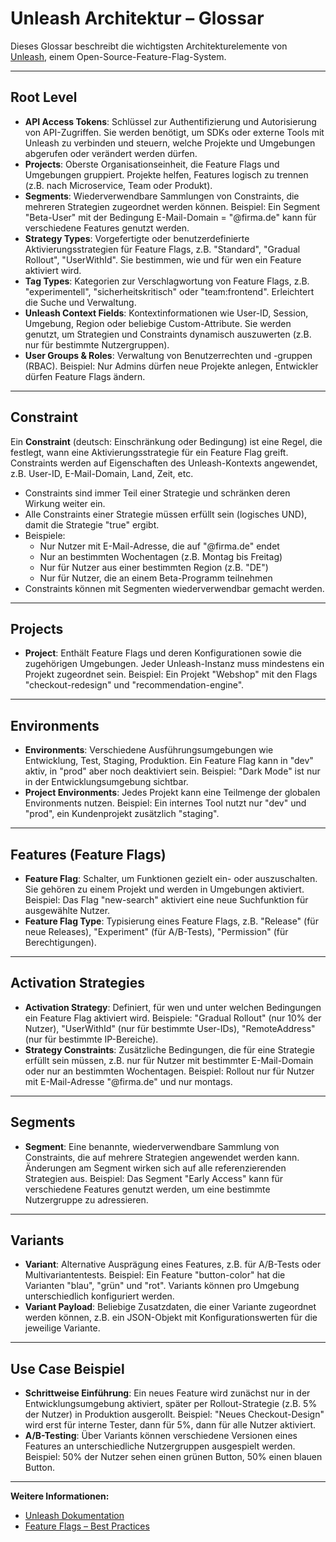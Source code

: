 # Unleash Architektur – Glossar

Dieses Glossar beschreibt die wichtigsten Architekturelemente von [Unleash](https://getunleash.io), einem Open-Source-Feature-Flag-System.

---

## Root Level
- **API Access Tokens**: Schlüssel zur Authentifizierung und Autorisierung von API-Zugriffen. Sie werden benötigt, um SDKs oder externe Tools mit Unleash zu verbinden und steuern, welche Projekte und Umgebungen abgerufen oder verändert werden dürfen.
- **Projects**: Oberste Organisationseinheit, die Feature Flags und Umgebungen gruppiert. Projekte helfen, Features logisch zu trennen (z.B. nach Microservice, Team oder Produkt).
- **Segments**: Wiederverwendbare Sammlungen von Constraints, die mehreren Strategien zugeordnet werden können. Beispiel: Ein Segment "Beta-User" mit der Bedingung E-Mail-Domain = "@firma.de" kann für verschiedene Features genutzt werden.
- **Strategy Types**: Vorgefertigte oder benutzerdefinierte Aktivierungsstrategien für Feature Flags, z.B. "Standard", "Gradual Rollout", "UserWithId". Sie bestimmen, wie und für wen ein Feature aktiviert wird.
- **Tag Types**: Kategorien zur Verschlagwortung von Feature Flags, z.B. "experimentell", "sicherheitskritisch" oder "team:frontend". Erleichtert die Suche und Verwaltung.
- **Unleash Context Fields**: Kontextinformationen wie User-ID, Session, Umgebung, Region oder beliebige Custom-Attribute. Sie werden genutzt, um Strategien und Constraints dynamisch auszuwerten (z.B. nur für bestimmte Nutzergruppen).
- **User Groups & Roles**: Verwaltung von Benutzerrechten und -gruppen (RBAC). Beispiel: Nur Admins dürfen neue Projekte anlegen, Entwickler dürfen Feature Flags ändern.

---

## Constraint
Ein **Constraint** (deutsch: Einschränkung oder Bedingung) ist eine Regel, die festlegt, wann eine Aktivierungsstrategie für ein Feature Flag greift. Constraints werden auf Eigenschaften des Unleash-Kontexts angewendet, z.B. User-ID, E-Mail-Domain, Land, Zeit, etc.

- Constraints sind immer Teil einer Strategie und schränken deren Wirkung weiter ein.
- Alle Constraints einer Strategie müssen erfüllt sein (logisches UND), damit die Strategie "true" ergibt.
- Beispiele:
    - Nur Nutzer mit E-Mail-Adresse, die auf "@firma.de" endet
    - Nur an bestimmten Wochentagen (z.B. Montag bis Freitag)
    - Nur für Nutzer aus einer bestimmten Region (z.B. "DE")
    - Nur für Nutzer, die an einem Beta-Programm teilnehmen
- Constraints können mit Segmenten wiederverwendbar gemacht werden.

---

## Projects
- **Project**: Enthält Feature Flags und deren Konfigurationen sowie die zugehörigen Umgebungen. Jeder Unleash-Instanz muss mindestens ein Projekt zugeordnet sein. Beispiel: Ein Projekt "Webshop" mit den Flags "checkout-redesign" und "recommendation-engine".

---

## Environments
- **Environments**: Verschiedene Ausführungsumgebungen wie Entwicklung, Test, Staging, Produktion. Ein Feature Flag kann in "dev" aktiv, in "prod" aber noch deaktiviert sein. Beispiel: "Dark Mode" ist nur in der Entwicklungsumgebung sichtbar.
- **Project Environments**: Jedes Projekt kann eine Teilmenge der globalen Environments nutzen. Beispiel: Ein internes Tool nutzt nur "dev" und "prod", ein Kundenprojekt zusätzlich "staging".

---

## Features (Feature Flags)
- **Feature Flag**: Schalter, um Funktionen gezielt ein- oder auszuschalten. Sie gehören zu einem Projekt und werden in Umgebungen aktiviert. Beispiel: Das Flag "new-search" aktiviert eine neue Suchfunktion für ausgewählte Nutzer.
- **Feature Flag Type**: Typisierung eines Feature Flags, z.B. "Release" (für neue Releases), "Experiment" (für A/B-Tests), "Permission" (für Berechtigungen).

---

## Activation Strategies
- **Activation Strategy**: Definiert, für wen und unter welchen Bedingungen ein Feature Flag aktiviert wird. Beispiele: "Gradual Rollout" (nur 10% der Nutzer), "UserWithId" (nur für bestimmte User-IDs), "RemoteAddress" (nur für bestimmte IP-Bereiche).
- **Strategy Constraints**: Zusätzliche Bedingungen, die für eine Strategie erfüllt sein müssen, z.B. nur für Nutzer mit bestimmter E-Mail-Domain oder nur an bestimmten Wochentagen. Beispiel: Rollout nur für Nutzer mit E-Mail-Adresse "@firma.de" und nur montags.

---

## Segments
- **Segment**: Eine benannte, wiederverwendbare Sammlung von Constraints, die auf mehrere Strategien angewendet werden kann. Änderungen am Segment wirken sich auf alle referenzierenden Strategien aus. Beispiel: Das Segment "Early Access" kann für verschiedene Features genutzt werden, um eine bestimmte Nutzergruppe zu adressieren.

---

## Variants
- **Variant**: Alternative Ausprägung eines Features, z.B. für A/B-Tests oder Multivariantentests. Beispiel: Ein Feature "button-color" hat die Varianten "blau", "grün" und "rot". Variants können pro Umgebung unterschiedlich konfiguriert werden.
- **Variant Payload**: Beliebige Zusatzdaten, die einer Variante zugeordnet werden können, z.B. ein JSON-Objekt mit Konfigurationswerten für die jeweilige Variante.

---

## Use Case Beispiel
- **Schrittweise Einführung**: Ein neues Feature wird zunächst nur in der Entwicklungsumgebung aktiviert, später per Rollout-Strategie (z.B. 5% der Nutzer) in Produktion ausgerollt. Beispiel: "Neues Checkout-Design" wird erst für interne Tester, dann für 5%, dann für alle Nutzer aktiviert.
- **A/B-Testing**: Über Variants können verschiedene Versionen eines Features an unterschiedliche Nutzergruppen ausgespielt werden. Beispiel: 50% der Nutzer sehen einen grünen Button, 50% einen blauen Button.

---

**Weitere Informationen:**
- [Unleash Dokumentation](https://docs.getunleash.io/understanding-unleash/the-anatomy-of-unleash)
- [Feature Flags – Best Practices](https://docs.getunleash.io/topics/feature-flags/feature-flag-best-practices)
